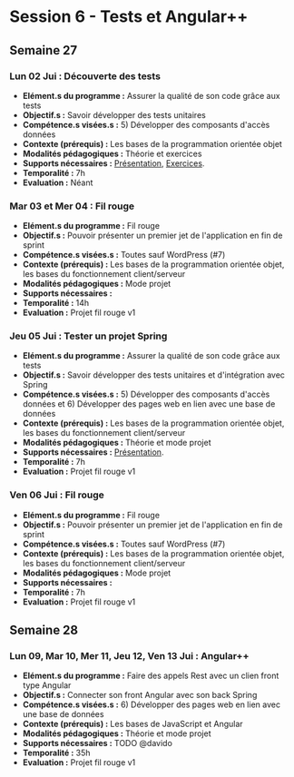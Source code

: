 # Session 6 - Tests et Angular++

## Semaine 27

### **Lun 02 Jui :** Découverte des tests

* **Elément.s du programme :** Assurer la qualité de son code grâce aux tests
* **Objectif.s :** Savoir développer des tests unitaires
* **Compétence.s visées.s :** 5) Développer des composants d'accès données
* **Contexte (prérequis) :** Les bases de la programmation orientée objet
* **Modalités pédagogiques :** Théorie et exercices
* **Supports nécessaires :** [Présentation](../presentation/tests.html), [Exercices](../exercice/tests.md).
* **Temporalité :** 7h
* **Evaluation :** Néant

### **Mar 03 et Mer 04 :** Fil rouge

* **Elément.s du programme :** Fil rouge
* **Objectif.s :** Pouvoir présenter un premier jet de l'application en fin de sprint
* **Compétence.s visées.s :** Toutes sauf WordPress (#7)
* **Contexte (prérequis) :** Les bases de la programmation orientée objet, les bases du fonctionnement client/serveur
* **Modalités pédagogiques :** Mode projet
* **Supports nécessaires :**
* **Temporalité :** 14h
* **Evaluation :** Projet fil rouge v1

### **Jeu 05 Jui :** Tester un projet Spring

- **Elément.s du programme :** Assurer la qualité de son code grâce aux tests
- **Objectif.s :** Savoir développer des tests unitaires et d'intégration avec Spring
- **Compétence.s visées.s :** 5) Développer des composants d'accès données et 6) Développer des pages web en lien avec une base de données
- **Contexte (prérequis) :** Les bases de la programmation orientée objet, les bases du fonctionnement client/serveur
- **Modalités pédagogiques :** Théorie et mode projet
- **Supports nécessaires :** [Présentation](../presentation/spring-tests.html).
- **Temporalité :** 7h
- **Evaluation :** Projet fil rouge v1

### **Ven 06 Jui :** Fil rouge

- **Elément.s du programme :** Fil rouge
- **Objectif.s :** Pouvoir présenter un premier jet de l'application en fin de sprint
- **Compétence.s visées.s :** Toutes sauf WordPress (#7)
- **Contexte (prérequis) :** Les bases de la programmation orientée objet, les bases du fonctionnement client/serveur
- **Modalités pédagogiques :** Mode projet
- **Supports nécessaires :**
- **Temporalité :** 7h
- **Evaluation :** Projet fil rouge v1

## Semaine 28

### **Lun 09, Mar 10, Mer 11, Jeu 12, Ven 13 Jui :** Angular++

* **Elément.s du programme :** Faire des appels Rest avec un clien front type Angular
* **Objectif.s :** Connecter son front Angular avec son back Spring
* **Compétence.s visées.s :** 6) Développer des pages web en lien avec une base de données
* **Contexte (prérequis) :** Les bases de JavaScript et Angular
* **Modalités pédagogiques :** Théorie et mode projet
* **Supports nécessaires :** TODO @davido
* **Temporalité :** 35h
* **Evaluation :** Projet fil rouge v1
